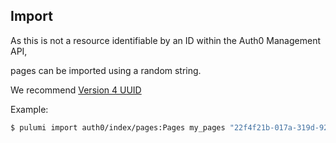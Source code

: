 ## Import

As this is not a resource identifiable by an ID within the Auth0 Management API,

pages can be imported using a random string.

We recommend [Version 4 UUID](https://www.uuidgenerator.net/version4)

Example:

```sh
$ pulumi import auth0/index/pages:Pages my_pages "22f4f21b-017a-319d-92e7-2291c1ca36c4"
```


